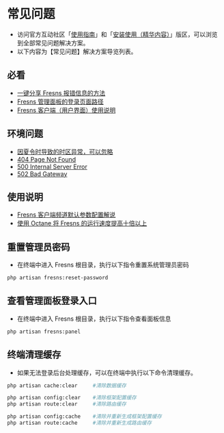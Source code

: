 # 常见问题

- 访问官方互动社区「[使用指南](https://discuss.fresns.org/group/guide)」和「[安装使用（精华内容）](https://discuss.fresns.org/group/use?allDigest=1)」版区，可以浏览到全部常见问题解决方案。
- 以下内容为【常见问题】解决方案导览列表。

## 必看

- [一键分享 Fresns 报错信息的方法](https://discuss.fresns.org/post/4IJjps9p)
- [Fresns 管理面板的登录页面路径](https://discuss.fresns.org/post/Y7fyxKMs)
- [Fresns 客户端（用户界面）使用说明](https://discuss.fresns.org/post/V2VphDSx)

## 环境问题

- [因夏令时导致的时区异常，可以忽略](https://discuss.fresns.org/post/h8ZIjVAZ)
- [404 Page Not Found](https://discuss.fresns.org/post/X3JF7qRf)
- [500 Internal Server Error](https://discuss.fresns.org/post/Cp8JUfzQ)
- [502 Bad Gateway](https://discuss.fresns.org/post/sh2EQ8I0)

## 使用说明

- [Fresns 客户端频道默认参数配置解说](https://discuss.fresns.org/post/NTBRTFwa)
- [使用 Octane 将 Fresns 的运行速度提高十倍以上](https://discuss.fresns.org/post/h1yPOkf1)

## 重置管理员密码

- 在终端中进入 Fresns 根目录，执行以下指令重置系统管理员密码

```sh
php artisan fresns:reset-password
```

## 查看管理面板登录入口

- 在终端中进入 Fresns 根目录，执行以下指令查看面板信息

```sh
php artisan fresns:panel
```

## 终端清理缓存

- 如果无法登录后台处理缓存，可以在终端中执行以下命令清理缓存。

```sh
php artisan cache:clear     #清除数据缓存

php artisan config:clear    #清除框架配置缓存
php artisan route:clear     #清除路由缓存

php artisan config:cache    #清除并重新生成框架配置缓存
php artisan route:cache     #清除并重新生成路由缓存
```
